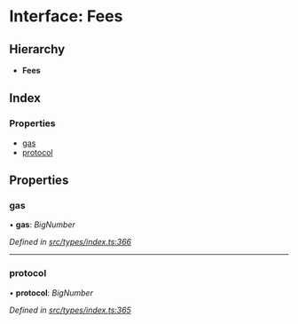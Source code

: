 # Interface: Fees

## Hierarchy

* **Fees**

## Index

### Properties

* [gas](_src_types_index_.fees.md#gas)
* [protocol](_src_types_index_.fees.md#protocol)

## Properties

###  gas

• **gas**: *BigNumber*

*Defined in [src/types/index.ts:366](https://github.com/PolymathNetwork/polymesh-sdk/blob/2aa4a44/src/types/index.ts#L366)*

___

###  protocol

• **protocol**: *BigNumber*

*Defined in [src/types/index.ts:365](https://github.com/PolymathNetwork/polymesh-sdk/blob/2aa4a44/src/types/index.ts#L365)*
